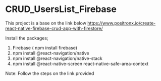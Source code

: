 # CRUD_UsersList_Firebase

This project is a base on the link below
https://www.positronx.io/create-react-native-firebase-crud-app-with-firestore/

Install the packages;
1. Firebase ( npm install firebase)
2. npm install @react-navigation/native
3. npm install @react-navigation/native-stack
4. npm install @react-native-screen react-native-safe-area-context

Note: Follow the steps on the link provided
